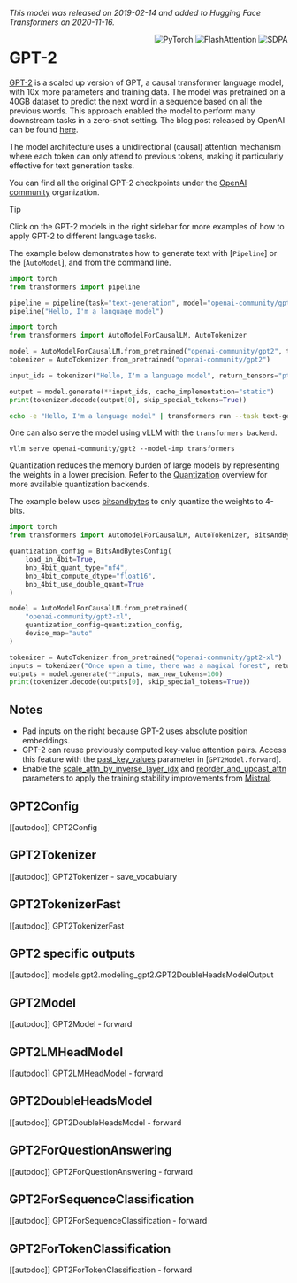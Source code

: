 <!--Copyright 2020 The HuggingFace Team. All rights reserved.

Licensed under the Apache License, Version 2.0 (the "License"); you may not use this file except in compliance with
the License. You may obtain a copy of the License at

http://www.apache.org/licenses/LICENSE-2.0

Unless required by applicable law or agreed to in writing, software distributed under the License is distributed on
an "AS IS" BASIS, WITHOUT WARRANTIES OR CONDITIONS OF ANY KIND, either express or implied. See the License for the
specific language governing permissions and limitations under the License.

⚠️ Note that this file is in Markdown but contain specific syntax for our doc-builder (similar to MDX) that may not be
rendered properly in your Markdown viewer.

-->
*This model was released on 2019-02-14 and added to Hugging Face Transformers on 2020-11-16.*

<div style="float: right;">
  <div class="flex flex-wrap space-x-1">
    <img alt="PyTorch" src="https://img.shields.io/badge/PyTorch-DE3412?style=flat&logo=pytorch&logoColor=white">
    <img alt="FlashAttention" src="https://img.shields.io/badge/%E2%9A%A1%EF%B8%8E%20FlashAttention-eae0c8?style=flat">
    <img alt="SDPA" src="https://img.shields.io/badge/SDPA-DE3412?style=flat&logo=pytorch&logoColor=white">
  </div>
</div>


# GPT-2

[GPT-2](https://cdn.openai.com/better-language-models/language_models_are_unsupervised_multitask_learners.pdf) is a scaled up version of GPT, a causal transformer language model, with 10x more parameters and training data. The model was pretrained on a 40GB dataset to predict the next word in a sequence based on all the previous words. This approach enabled the model to perform many downstream tasks in a zero-shot setting. The blog post released by OpenAI can be found [here](https://openai.com/index/better-language-models/).

The model architecture uses a unidirectional (causal) attention mechanism where each token can only attend to previous tokens, making it particularly effective for text generation tasks.

You can find all the original GPT-2 checkpoints under the [OpenAI community](https://huggingface.co/openai-community?search_models=gpt) organization.

> [!TIP]
> Click on the GPT-2 models in the right sidebar for more examples of how to apply GPT-2 to different language tasks.

The example below demonstrates how to generate text with [`Pipeline`] or the [`AutoModel`], and from the command line.

<hfoptions id="usage">
<hfoption id="Pipeline">

```py
import torch
from transformers import pipeline

pipeline = pipeline(task="text-generation", model="openai-community/gpt2", torch_dtype=torch.float16, device=0)
pipeline("Hello, I'm a language model")
```
</hfoption>
<hfoption id="AutoModel">

```py
import torch
from transformers import AutoModelForCausalLM, AutoTokenizer

model = AutoModelForCausalLM.from_pretrained("openai-community/gpt2", torch_dtype=torch.float16, device_map="auto", attn_implementation="sdpa")
tokenizer = AutoTokenizer.from_pretrained("openai-community/gpt2")

input_ids = tokenizer("Hello, I'm a language model", return_tensors="pt").to(model.device)

output = model.generate(**input_ids, cache_implementation="static")
print(tokenizer.decode(output[0], skip_special_tokens=True))
```

</hfoption>
<hfoption id="transformers CLI">

```bash
echo -e "Hello, I'm a language model" | transformers run --task text-generation --model openai-community/gpt2 --device 0
```

</hfoption>
</hfoptions>

One can also serve the model using vLLM with the `transformers backend`.

```
vllm serve openai-community/gpt2 --model-imp transformers
```

Quantization reduces the memory burden of large models by representing the weights in a lower precision. Refer to the [Quantization](../quantization/overview) overview for more available quantization backends.

The example below uses [bitsandbytes](../quantization/bitsandbytes) to only quantize the weights to 4-bits.

```py
import torch
from transformers import AutoModelForCausalLM, AutoTokenizer, BitsAndBytesConfig, pipeline

quantization_config = BitsAndBytesConfig(
    load_in_4bit=True,
    bnb_4bit_quant_type="nf4",
    bnb_4bit_compute_dtype="float16",
    bnb_4bit_use_double_quant=True
)

model = AutoModelForCausalLM.from_pretrained(
    "openai-community/gpt2-xl",
    quantization_config=quantization_config,
    device_map="auto"
)

tokenizer = AutoTokenizer.from_pretrained("openai-community/gpt2-xl")
inputs = tokenizer("Once upon a time, there was a magical forest", return_tensors="pt").to(model.device)
outputs = model.generate(**inputs, max_new_tokens=100)
print(tokenizer.decode(outputs[0], skip_special_tokens=True))
```

## Notes

- Pad inputs on the right because GPT-2 uses absolute position embeddings.
- GPT-2 can reuse previously computed key-value attention pairs. Access this feature with the [past_key_values](https://huggingface.co/docs/transformers//en/model_doc/gpt2#transformers.GPT2Model.forward.past_key_values) parameter in [`GPT2Model.forward`].
- Enable the [scale_attn_by_inverse_layer_idx](https://huggingface.co/docs/transformers/en/model_doc/gpt2#transformers.GPT2Config.scale_attn_by_inverse_layer_idx) and [reorder_and_upcast_attn](https://huggingface.co/docs/transformers/en/model_doc/gpt2#transformers.GPT2Config.reorder_and_upcast_attn) parameters to apply the training stability improvements from [Mistral](./mistral).

## GPT2Config

[[autodoc]] GPT2Config

## GPT2Tokenizer

[[autodoc]] GPT2Tokenizer
    - save_vocabulary

## GPT2TokenizerFast

[[autodoc]] GPT2TokenizerFast

## GPT2 specific outputs

[[autodoc]] models.gpt2.modeling_gpt2.GPT2DoubleHeadsModelOutput

## GPT2Model

[[autodoc]] GPT2Model
    - forward

## GPT2LMHeadModel

[[autodoc]] GPT2LMHeadModel
    - forward

## GPT2DoubleHeadsModel

[[autodoc]] GPT2DoubleHeadsModel
    - forward

## GPT2ForQuestionAnswering

[[autodoc]] GPT2ForQuestionAnswering
    - forward

## GPT2ForSequenceClassification

[[autodoc]] GPT2ForSequenceClassification
    - forward

## GPT2ForTokenClassification

[[autodoc]] GPT2ForTokenClassification
    - forward
